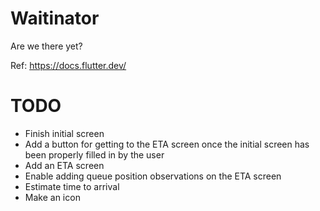 # Waitinator

Are we there yet?

Ref: <https://docs.flutter.dev/>

# TODO

- Finish initial screen
- Add a button for getting to the ETA screen once the initial screen has been
  properly filled in by the user
- Add an ETA screen
- Enable adding queue position observations on the ETA screen
- Estimate time to arrival
- Make an icon

